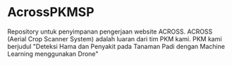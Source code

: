 # AcrossPKMSP

Repository untuk penyimpanan pengerjaan website ACROSS.
ACROSS (Aerial Crop Scanner System) adalah luaran dari tim PKM kami.
PKM kami berjudul "Deteksi Hama dan Penyakit pada Tanaman Padi dengan Machine Learning menggunakan Drone"
